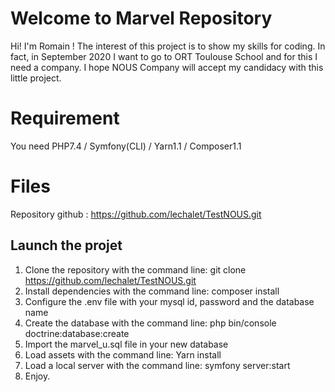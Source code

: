 
#  Welcome to Marvel Repository  
  
Hi! I'm  Romain ! The  interest  of  this  project  is  to  show  my  skills  for coding. In  fact, in September 2020  I  want  to go to ORT Toulouse School and for  this  I  need  a  company. I hope NOUS Company will accept my candidacy with this little project.  
  
#  Requirement  
You  need  PHP7.4 / Symfony(CLI)  /  Yarn1.1 / Composer1.1  
  
#  Files  
  
Repository  github : https://github.com/lechalet/TestNOUS.git  
  
##  Launch the projet  
  
1. Clone the repository with the command line: git  clone  https://github.com/lechalet/TestNOUS.git 
2. Install dependencies with the command line: composer install
3. Configure  the  .env  file with your  mysql  id,  password  and the database name  
4. Create  the  database  with the command  line: php  bin/console doctrine:database:create  
5. Import the  marvel_u.sql  file in your new database  
7. Load assets with the command line: Yarn  install  
8. Load a local server with the command line: symfony  server:start  
9. Enjoy.
